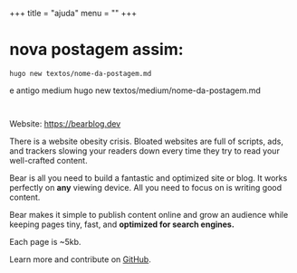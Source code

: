 +++
title = "ajuda"
menu = ""
+++

# nova postagem assim:
```
hugo new textos/nome-da-postagem.md
```

e antigo medium
hugo new textos/medium/nome-da-postagem.md
```


```
Website: https://bearblog.dev

There is a website obesity crisis. Bloated websites are full of scripts, ads, and trackers slowing your readers down every time they try to read your well-crafted content.

Bear is all you need to build a fantastic and optimized site or blog. It works perfectly on **any** viewing device. All you need to focus on is writing good content.

Bear makes it simple to publish content online and grow an audience while keeping pages tiny, fast, and **optimized for search engines.**

Each page is ~5kb.

Learn more and contribute on [GitHub](https://github.com/HermanMartinus/bearblog).
